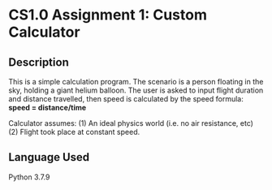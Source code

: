 # CS1.0 Assignment 1: Custom Calculator

## Description

This is a simple calculation program. The scenario is a person floating in the sky, holding a giant helium balloon. The user is asked to input flight duration and distance travelled, then speed is calculated by the speed formula: **speed = distance/time**

Calculator assumes:
(1) An ideal physics world (i.e. no air resistance, etc)
(2) Flight took place at constant speed.

## Language Used
Python 3.7.9
